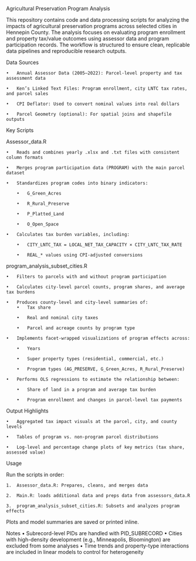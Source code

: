 Agricultural Preservation Program Analysis

This repository contains code and data processing scripts for analyzing the impacts of agricultural preservation programs across selected cities in Hennepin County. The analysis focuses on evaluating program enrollment and property tax/value outcomes using assessor data and program participation records. The workflow is structured to ensure clean, replicable data pipelines and reproducible research outputs.

Data Sources

	•	Annual Assessor Data (2005–2022): Parcel-level property and tax assessment data
 
	•	Ken’s Linked Text Files: Program enrollment, city LNTC tax rates, and parcel sales
 
	•	CPI Deflator: Used to convert nominal values into real dollars
 
	•	Parcel Geometry (optional): For spatial joins and shapefile outputs

Key Scripts

Assessor_data.R

	•	Reads and combines yearly .xlsx and .txt files with consistent column formats
 
	•	Merges program participation data (PROGRAM) with the main parcel dataset
 
	•	Standardizes program codes into binary indicators:
 
		•	G_Green_Acres
  
		•	R_Rural_Preserve
  
		•	P_Platted_Land
  
		•	O_Open_Space
  
	•	Calculates tax burden variables, including:
 
		•	CITY_LNTC_TAX = LOCAL_NET_TAX_CAPACITY × CITY_LNTC_TAX_RATE
  
		•	REAL_* values using CPI-adjusted conversions

program_analysis_subset_cities.R

	•	Filters to parcels with and without program participation
 
	•	Calculates city-level parcel counts, program shares, and average tax burdens
 
	•	Produces county-level and city-level summaries of:
		•	Tax share
  
		•	Real and nominal city taxes
  
		•	Parcel and acreage counts by program type
  
	•	Implements facet-wrapped visualizations of program effects across:
 
		•	Years
  
		•	Super property types (residential, commercial, etc.)
  
		•	Program types (AG_PRESERVE, G_Green_Acres, R_Rural_Preserve)
  
	•	Performs OLS regressions to estimate the relationship between:
 
		•	Share of land in a program and average tax burden
	 
		•	Program enrollment and changes in parcel-level tax payments
 

Output Highlights

	•	Aggregated tax impact visuals at the parcel, city, and county levels
 
	•	Tables of program vs. non-program parcel distributions
 
	•	Log-level and percentage change plots of key metrics (tax share, assessed value)
 

Usage

Run the scripts in order:

	1.	Assessor_data.R: Prepares, cleans, and merges data
 
	2.	Main.R: loads additional data and preps data from assessors_data.R
 
 	3.	program_analysis_subset_cities.R: Subsets and analyzes program effects
 

Plots and model summaries are saved or printed inline.

Notes
	•	Subrecord-level PIDs are handled with PID_SUBRECORD
	•	Cities with high-density development (e.g., Minneapolis, Bloomington) are excluded from some analyses
	•	Time trends and property-type interactions are included in linear models to control for heterogeneity
